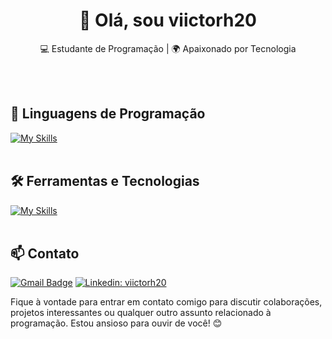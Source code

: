 <h1 align="center">👋 Olá, sou viictorh20</h1>

<p align="center">
💻 Estudante de Programação | 🌍 Apaixonado por Tecnologia
</p><br><br>


## 🚀 Linguagens de Programação
[![My Skills](https://skillicons.dev/icons?i=java,python,javascript,c,php)](https://skillicons.dev)<br><br>

## 🛠️ Ferramentas e Tecnologias
[![My Skills](https://skillicons.dev/icons?i=vscode,mysql,git,github)](https://skillicons.dev)<br><br>

## 📫 Contato

[![Gmail Badge](https://img.shields.io/badge/-viictorh20@gmail.com-006bed?style=flat-square&logo=Gmail&logoColor=white&link=mailto:viictorh20@gmai.com)](mailto:viictorh20@gmail.com)
[![Linkedin: viictorh20](https://img.shields.io/badge/-viictorh20-blue?style=flat-square&logo=Linkedin&logoColor=white&link=https://www.linkedin.com/in/viictorh20/)](https://www.linkedin.com/in/viictorh20/)



Fique à vontade para entrar em contato comigo para discutir colaborações, projetos interessantes ou qualquer outro assunto relacionado à programação. Estou ansioso para ouvir de você! 😊 <br><br>

